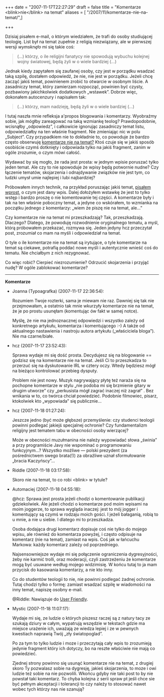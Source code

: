 +++
date = "2007-11-17T22:27:29"
draft = false
title = "Komentarze &lt;blink&gt;nie&lt;/blink&gt; na temat"
aliases = [ "/2007/11/komentarze-nie-na-temat/",]

+++

Dzisiaj pisałem e-mail, o którym wiedziałem, że trafi do osoby studiującej
teologię. List był na temat zupełnie z religią niezwiązany, ale w pierwszej
wersji _wymsknęło_ mi się takie coś:

> (...) którzy, o ile religijni fanatycy nie spowodują wybuchu kolejnej wojny
> światowej, będą żyli w o wiele bardziej (...)

Jednak kiedy zapytałem się zaufanej osoby, czy jest w porządku wsadzać taką
szpilę, dostałem odpowiedź, że nie, nie jest w porządku. Jeżeli chcę zacząć
jakiś temat, powinienem zrobić to otwarcie w osobnym liście. A zasadniczy
temat, który zamierzam rozpocząć, powinien być czysty, pozbawiony
jakichkolwiek dodatkowych „wstawek”. Dobrze więc, dokonałem autocenzury i
napisałem tak:

> (...) którzy, mam nadzieję, będą żyli w o wiele bardziej (...)

I tutaj naszła mnie refleksja a'propos blogowania i komentarzy. Wyobraźmy sobie,
jak mógłby zareagować na taką wzmiankę teolog? Prawdopodobnie, wcisnąłby
„odpowiedz”, i całkowicie ignorując zasadniczy temat listu, odpowiedziałby na
ten właśnie fragment. Nie zmieniając nic w polu „Subject”.  Czy przypadkiem nie
to dokładnie to, co powoduje że bardzo często obserwuję [komentarze nie na
temat?][komentarze] Ktoś czuje się w jakiś sposób osobiście czymś dotknięty
i odpowiada tylko na jakiś fragment, zanim w ogóle zrozumie, o czym mówi całość.

[komentarze]: http://www.joelonsoftware.com/items/2007/07/20.html

Wydawać by się mogło, że rada jest prosta: w jednym wpisie poruszać tylko
jeden temat. Ale czy to nie spowoduje że wpisy będą potwornie nudne? Czy
łączenie tematów, skojarzenia i odnajdywanie związków nie jest tym, co ludzki
umysł umie najlepiej i lubi najbardziej?

Próbowałem innych technik, na przykład poruszając jakiś temat, [pisałem
wprost](http://automaciej.jogger.pl/2007/11/05/notka-do-braku-siebie/), o czym
jest dany wpis. Dalej dołożyłem wstawkę że jest to tylko wstęp i bardzo proszę
o nie komentowanie tej części. A komentarze były i tak na ten właśnie poboczny
temat, a jedyne co wskórałem, to wzmianka na początku jednego z komentarzy:
„wiem że piszę nie na temat, ale...”

Czy komentarze nie na temat mi przeszkadzają? Tak, przeszkadzają. Dlaczego?
Dlatego, że powoduję rozwodnienie oryginalnego tematu, a myśl, którą próbowałem
przekazać, rozmywa się. Jeden jedyny hcz przeczytał post, zrozumiał co mam na
myśli i odpowiedział na temat.

O tyle o ile komentarze nie na temat są irytujące, o tyle komentarze na temat
są ciekawe, potrafią poddać nowe myśli i autentycznie wnieść coś do tematu.
Nie chciałbym z nich rezygnować.

Co więc robić? Cierpieć niezrozumienie? Odrzucić skojarzenia i przyjąć nudę? W
ogóle zablokować komentarze?

----
**Komentarze**

* Joanna (Typoagrafka) (2007-11-17 22:36:54): <p>Rozumiem Twoje rozterki, sama
  je miewam nie raz. Dawniej się tak nie przejmowałam, a ostatnio tak mnie
  wkurzyły komentarze nie na temat, że je po prostu usunęłam (komentując ów fakt
  w samej notce).</p>  <p>Myślę, że nie ma jednoznacznej odpowiedzi i wszystko
  zależy od konkretnego artykułu, komentarza i komentującego :-) A także od
  aktualnego nastawienia i nastroju autora artykułu (&#8222;właściciela
  bloga&#8221;). Nie ma czarne/białe.</p>
* hcz (2007-11-17 23:52:43): <p>Sprawa wydaje mi się dość prosta. Decydujesz się
  na blogowanie == godzisz się na komentarze nie na temat. Jeśli Ci to
  przeszkadza to przerzuć się na dyskutowanie <span class="caps">IRL</span> w
  cztery oczy. Wtedy będziesz mógł na bieżąco kontrolować przebieg dysputy.</p>
  <p>Problem nie jest nowy. Muzyk nagrywający płytę też naraża się na pochopne
  komentarze w stylu &#8222;nie podoba mi się brzmienie gitary w drugim
  utworze&#8221; czy &#8222;perkusista mógł zagrać inaczej niż zagrał&#8221; .
  Bez wnikania w to, co twórca chciał powiedzieć. Podobnie filmowiec, pisarz,
  ktokolwiek kto &#8222;wypowiada&#8221; się publicznie&#8230;</p>
* hcz (2007-11-18 01:27:24): <p>Jeszcze jedno (być może głębsze) przemyślenie:
  czy studenci teologii powinni podlegać jakiejś specjalnej ochronie? Czy
  fundamentalizm religijny jest tematem tabu w obecności osoby wierzącej?</p>
  <p>Może w obecności muzułmanina nie należy wypowiadać słowa
  &#8222;świnia&#8221; a przy programiście Javy nie wspominać o programowaniu
  funkcyjnym&#8230;? Wszystko możliwe &#8212; polski prezydent (za pośrednictwem
  swego brata(!)) za obraźliwe uznał sformułowanie &#8222;bracia
  Kaczyńscy&#8221;...</p>
* Riddle (2007-11-18 03:17:58): <p>Skoro nie na temat, to co robi
  &#60;blink&#62; w tytule?</p>
* Automaciej (2007-11-18 04:55:18): <p>@hcz: Sprawa jest prosta jeżeli chodzi o
  komentowanie publikacji gdziekolwiek. Ale jeżeli chodzi o komentarze pod moim
  wpisami na moim joggerze, to sprawa wygląda inaczej: jest to mój jogger i
  komentujący są czymś w rodzaju moich gości. I jeżeli bałaganią, robią to u
  mnie, a nie u siebie. I dlatego mi to przeszkadza.</p>  <p>Osoba dodająca
  drugi komentarz dopisuje coś nie tylko do mojego wpisu, ale również do
  komentarza powyżej, i często odpisuje na komentarz (nie na temat), zamiast na
  wpis. Coś jak w łańcuchu Markowa: każdy komentarz zależy od poprzedniego.</p>
  <p>Najsensowniejsze wydaje mi się połączenie ograniczenia dygresyjności, żeby
  nie karmić trolli, oraz moderacji, czyli zastrzeżeniu że komentarze mogą być
  usuwane według mojego widzimisię. W końcu tutaj to ja mam przycisk do
  kasowania komentarzy, a nie kto inny.</p>  <p>Co do studentów teologii to nie,
  nie powinni podlegać żadnej ochronie. Tutaj chodzi tylko o formę: zamiast
  wsadzać szpilę w wiadomości na inny temat, napiszę osobny e-mail.</p>
  <p>@Riddle: Nawiązuje do <a
  href="http://ars.userfriendly.org/cartoons/?id=20030427" rel="nofollow" >User
  Friendly</a>.</p>
* Mystic (2007-11-18 11:07:17): <p>Wydaje mi się, ze ludzie o których piszesz
  raczej są z natury tacy ze szukają dziury w całym, wypatrują wszędzie w
  tekstach gdzie ma miejsce urażenie ich, uważają ze wiedza lepiej i ze w
  pewnych kwestiach naprawią Twój &#8222;zły światopoglad&#8221;.</p>  <p>Po za
  tym to tylko ludzie i moze i przeczytają cały wpis to zrozumieją jedynie
  fragment który ich dotyczy, bo na reszte właściwie nie mają co powiedzieć.</p>
  <p>Zjednej strony powinno się usunąć komentarze nie na temat, z drugiej skoro
  Ty pozwalasz sobie na dygresję, jakieś skojarzenia, to moze i owi ludzie też
  sobie na nie pozwolili. Wkońcu gdyby nie taki post to by nie powstał taki
  komentarz. To chyba kolejna z serii spraw pt jeśli chce sie być pełnym
  akceptacji i tolerancji to czy należy to stosować nawet wobec tych którzy nas
  nie szanują?</p>
